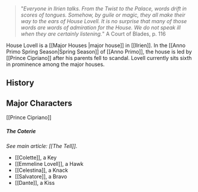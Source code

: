 > "_Everyone in Ilrien talks. From the Twist to the Palace, words drift in
scores of tongues. Somehow, by guile or magic, they all make their way
to the ears of House Lovell. It is no surprise that many of those words
are words of admiration for the House. We do not speak ill when they
are certainly listening._"
> A Court of Blades, p. 116


House Lovell is a [[Major Houses |major house]] in [[Ilrien]]. In the [[Anno Primo Spring Season|Spring Season]] of [[Anno Primo]], the house is led by [[Prince Cipriano]] after his parents fell to scandal. Lovell currently sits sixth in prominence among the major houses.

## History


## Major Characters

[[Prince Cipriano]]

##### The Coterie
_See main article: [[The Tell]]_.
- [[Colette]], a Key
- [[Emmeline Lovell]], a Hawk
- [[Celestina]], a Knack
- [[Salvatore]], a Bravo
- [[Dante]], a Kiss


